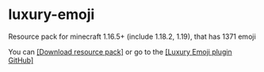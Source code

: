 # luxury-emoji
Resource pack for minecraft 1.16.5+ (include 1.18.2, 1.19), that has 1371 emoji

You can
[[Download resource pack]](https://github.com/TeaCondemns/luxury-emoji/raw/main/luxury-emoji-1.19.zip)
or go to the
[[Luxury Emoji plugin GitHub]](https://github.com/TeaCondemns/luxury-emoji-plugin)
